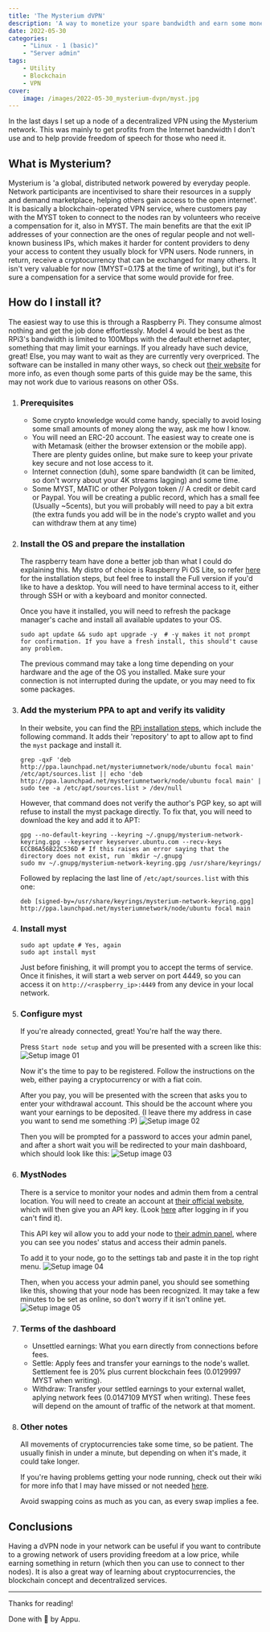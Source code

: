 ```yaml
---
title: 'The Mysterium dVPN'
description: 'A way to monetize your spare bandwidth and earn some money back.'
date: 2022-05-30
categories:
    - "Linux - 1 (basic)"
    - "Server admin"
tags:
    - Utility
    - Blockchain
    - VPN
cover:
    image: /images/2022-05-30_mysterium-dvpn/myst.jpg
---
```


In the last days I set up a node of a decentralized VPN using the Mysterium network. This was mainly to get profits from the Internet bandwidth I don't use and to help provide freedom of speech for those who need it.

## What is Mysterium?

Mysterium is 'a global, distributed network powered by everyday people. Network participants are incentivised to share their resources in a supply and demand marketplace, helping others gain access to the open internet'.
It is basically a blockchain-operated VPN service, where customers pay with the MYST token to connect to the nodes ran by volunteers who receive a compensation for it, also in MYST.
The main benefits are that the exit IP addresses of your connection are the ones of regular people and not well-known business IPs, which makes it harder for content providers to deny your access to content they usually block for VPN users.
Node runners, in return, receive a cryptocurrency that can be exchanged for many others. It isn't very valuable for now (1MYST=0.17$ at the time of writing), but it's for sure a compensation for a service that some would provide for free.

## How do I install it?

The easiest way to use this is through a Raspberry Pi. They consume almost nothing and get the job done effortlessly. Model 4 would be best as the RPi3's bandwidth is limited to 100Mbps with the default ethernet adapter, something that may limit your earnings.
If you already have such device, great! Else, you may want to wait as they are currently very overpriced. The software can be installed in many other ways, so check out [their website](https://mystnodes.com/onboarding) for more info, as even though some parts of this guide may be the same, this may not work due to various reasons on other OSs.

1. ### Prerequisites

    - Some crypto knowledge would come handy, specially to avoid losing some small amounts of money along the way, ask me how I know.
    - You will need an ERC-20 account. The easiest way to create one is with Metamask (either the browser extension or the mobile app). There are plenty guides online, but make sure to keep your private key secure and not lose access to it.
    - Internet connection (duh), some spare bandwidth (it can be limited, so don't worry about your 4K streams lagging) and some time.
    - Some MYST, MATIC or other Polygon token // A credit or debit card or Paypal. You will be creating a public record, which has a small fee (Usually ~5cents), but you will probably will need to pay a bit extra (the extra funds you add will be in the node's crypto wallet and you can withdraw them at any time)

1. ### Install the OS and prepare the installation

    The raspberry team have done a better job than what I could do explaining this. My distro of choice is Raspberry Pi OS Lite, so refer [here](https://www.raspberrypi.com/documentation/computers/getting-started.html#using-raspberry-pi-imager) for the installation steps, but feel free to install the Full version if you'd like to have a desktop.
    You will need to have terminal access to it, either through SSH or with a keyboard and monitor connected.
  
    Once you have it installed, you will need to refresh the package manager's cache and install all available updates to your OS.

    ```console
    sudo apt update && sudo apt upgrade -y  # -y makes it not prompt for confirmation. If you have a fresh install, this should't cause any problem.
    ```
  
    The previous command may take a long time depending on your hardware and the age of the OS you installed. Make sure your connection is not interrupted during the update, or you may need to fix some packages.

1. ### Add the mysterium PPA to apt and verify its validity

    In their website, you can find the [RPi installation steps](https://mystnodes.com/onboarding/rpi/existing/0), which include the following command. It adds their 'repository' to apt to allow apt to find the `myst` package and install it.
  
    ```console
    grep -qxF 'deb http://ppa.launchpad.net/mysteriumnetwork/node/ubuntu focal main' /etc/apt/sources.list || echo 'deb http://ppa.launchpad.net/mysteriumnetwork/node/ubuntu focal main' | sudo tee -a /etc/apt/sources.list > /dev/null
    ```

    However, that command does not verify the author's PGP key, so apt will refuse to install the myst package directly. To fix that, you will need to download the key and add it to APT:

    ```console
    gpg --no-default-keyring --keyring ~/.gnupg/mysterium-network-keyring.gpg --keyserver keyserver.ubuntu.com --recv-keys ECCB6A56B22C536D # If this raises an error saying that the directory does not exist, run `mkdir ~/.gnupg`
    sudo mv ~/.gnupg/mysterium-network-keyring.gpg /usr/share/keyrings/
    ```
  
    Followed by replacing the last line of `/etc/apt/sources.list` with this one:

    ```console
    deb [signed-by=/usr/share/keyrings/mysterium-network-keyring.gpg] http://ppa.launchpad.net/mysteriumnetwork/node/ubuntu focal main
    ```

1. ### Install myst

    ```console
    sudo apt update # Yes, again
    sudo apt install myst
    ```
  
    Just before finishing, it will prompt you to accept the terms of service.
    Once it finishes, it will start a web server on port 4449, so you can access it on `http://<raspberry_ip>:4449` from any device in your local network.

1. ### Configure myst

    If you're already connected, great! You're half the way there.

    Press `Start node setup` and you will be presented with a screen like this:
    ![Setup image 01](/image/2022-05-30_mysterium-dvpn/setup01.png)

    Now it's the time to pay to be registered. Follow the instructions on the web, either paying a cryptocurrency or with a fiat coin.

    After you pay, you will be presented with the screen that asks you to enter your withdrawal account. This should be the account where you want your earnings to be deposited. (I leave there my address in case you want to send me something :P)
    ![Setup image 02](/image/2022-05-30_mysterium-dvpn/setup02.png)

    Then you will be prompted for a password to acces your admin panel, and after a short wait you will be redirected to your main dashboard, which should look like this:
    ![Setup image 03](/image/2022-05-30_mysterium-dvpn/setup03.png)

1. ### MystNodes

    There is a service to monitor your nodes and admin them from a central location. You will need to create an account at [their official website](https://mystnodes.com/registration), which will then give you an API key. (Look [here](https://mystnodes.com/me) after logging in if you can't find it).

    This API key wil allow you to add your node to [their admin panel](https://mystnodes.com/nodes), where you can see you nodes' status and access their admin panels.

    To add it to your node, go to the settings tab and paste it in the top right menu.
    ![Setup image 04](/image/2022-05-30_mysterium-dvpn/setup04.png)

    Then, when you access your admin panel, you should see something like this, showing that your node has been recognized. It may take a few minutes to be set as online, so don't worry if it isn't online yet.
    ![Setup image 05](/image/2022-05-30_mysterium-dvpn/setup05.png)

1. ### Terms of the dashboard

    - Unsettled earnings: What you earn directly from connections before fees.
    - Settle: Apply fees and transfer your earnings to the node's wallet. Settlement fee is 20% plus current blockchain fees (0.0129997 MYST when writing).
    - Withdraw: Transfer your settled earnings to your external wallet, aplying network fees (0.0147109 MYST when writing). These fees will depend on the amount of traffic of the network at that moment.

1. ### Other notes

    All movements of cryptocurrencies take some time, so be patient. The usually finish in under a minute, but depending on when it's made, it could take longer.

    If you're having problems getting your node running, check out their wiki for more info that I may have missed or not needed [here](https://docs.mysterium.network/for-node-runners/intros-mysterium-node).

    Avoid swapping coins as much as you can, as every swap implies a fee.

## Conclusions

Having a dVPN node in your network can be useful if you want to contribute to a growing network of users providing freedom at a low price, while earning something in return (which then you can use to connect to ther nodes). It is also a great way of learning about cryptocurrencies, the blockchain concept and decentralized services.

---

Thanks for reading!

Done with 🖤 by Appu.
